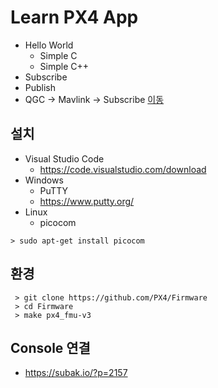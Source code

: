 # Learn PX4 App
 * Hello World
   * Simple C
   * Simple C++
 * Subscribe
 * Publish
 * QGC -> Mavlink -> Subscribe [이동](QGCReceiver/README.md)
## 설치
 * Visual Studio Code 
   * https://code.visualstudio.com/download
 * Windows
   * PuTTY
   * https://www.putty.org/
 * Linux
   * picocom
```console
> sudo apt-get install picocom
```
## 환경
```console
 > git clone https://github.com/PX4/Firmware
 > cd Firmware
 > make px4_fmu-v3
```
## Console 연결
 * https://subak.io/?p=2157

